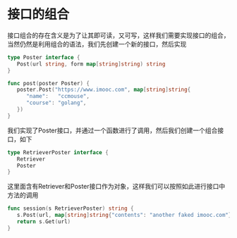 # 接口的组合

接口组合的存在含义是为了让其即可读，又可写，这样我们需要实现接口的组合，当然仍然是利用组合的语法，我们先创建一个新的接口，然后实现

```go
type Poster interface {
   Post(url string, form map[string]string) string
}

func post(poster Poster) {
   poster.Post("https://www.imooc.com", map[string]string{
      "name":   "ccmouse",
      "course": "golang",
   })
}
```

我们实现了Poster接口，并通过一个函数进行了调用，然后我们创建一个组合接口，如下

```go
type RetrieverPoster interface {
   Retriever
   Poster
}
```

这里面含有Retriever和Poster接口作为对象，这样我们可以按照如此进行接口中方法的调用

```go
func session(s RetrieverPoster) string {
   s.Post(url, map[string]string{"contents": "another faked imooc.com"})
   return s.Get(url)
}
```